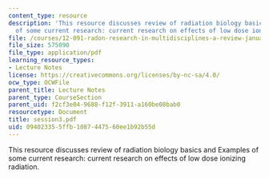 ```yaml
---
content_type: resource
description: 'This resource discusses review of radiation biology basics and Examples
  of some current research: current research on effects of low dose ionizing radiation.'
file: /courses/12-091-radon-research-in-multidisciplines-a-review-january-iap-2007/094023355ffb1087447560ee1b92b55d_session3.pdf
file_size: 575090
file_type: application/pdf
learning_resource_types:
- Lecture Notes
license: https://creativecommons.org/licenses/by-nc-sa/4.0/
ocw_type: OCWFile
parent_title: Lecture Notes
parent_type: CourseSection
parent_uid: f2cf3e04-9688-f12f-3911-a160be08bab0
resourcetype: Document
title: session3.pdf
uid: 09402335-5ffb-1087-4475-60ee1b92b55d
---
```

This resource discusses review of radiation biology basics and Examples of some current research: current research on effects of low dose ionizing radiation.